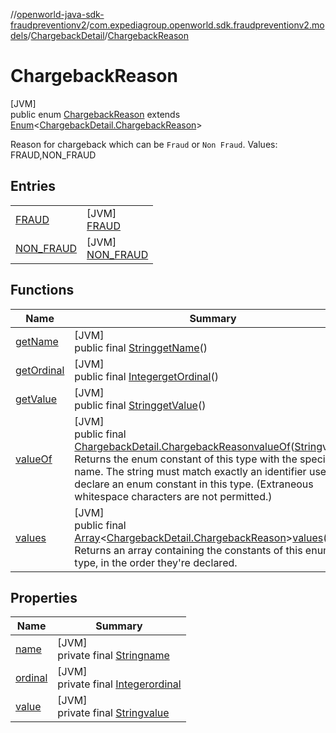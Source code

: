 //[openworld-java-sdk-fraudpreventionv2](../../../../index.md)/[com.expediagroup.openworld.sdk.fraudpreventionv2.models](../../index.md)/[ChargebackDetail](../index.md)/[ChargebackReason](index.md)

# ChargebackReason

[JVM]\
public enum [ChargebackReason](index.md) extends [Enum](https://docs.oracle.com/javase/8/docs/api/java/lang/Enum.html)&lt;[ChargebackDetail.ChargebackReason](index.md)&gt;

Reason for chargeback which can be `Fraud` or `Non Fraud`. Values: FRAUD,NON_FRAUD

## Entries

| | |
|---|---|
| [FRAUD](-f-r-a-u-d/index.md) | [JVM]<br>[FRAUD](-f-r-a-u-d/index.md) |
| [NON_FRAUD](-n-o-n_-f-r-a-u-d/index.md) | [JVM]<br>[NON_FRAUD](-n-o-n_-f-r-a-u-d/index.md) |

## Functions

| Name | Summary |
|---|---|
| [getName](index.md#-1413924776%2FFunctions%2F-1883119931) | [JVM]<br>public final [String](https://docs.oracle.com/javase/8/docs/api/java/lang/String.html)[getName](index.md#-1413924776%2FFunctions%2F-1883119931)() |
| [getOrdinal](index.md#-2014400538%2FFunctions%2F-1883119931) | [JVM]<br>public final [Integer](https://docs.oracle.com/javase/8/docs/api/java/lang/Integer.html)[getOrdinal](index.md#-2014400538%2FFunctions%2F-1883119931)() |
| [getValue](get-value.md) | [JVM]<br>public final [String](https://docs.oracle.com/javase/8/docs/api/java/lang/String.html)[getValue](get-value.md)() |
| [valueOf](value-of.md) | [JVM]<br>public final [ChargebackDetail.ChargebackReason](index.md)[valueOf](value-of.md)([String](https://docs.oracle.com/javase/8/docs/api/java/lang/String.html)value)<br>Returns the enum constant of this type with the specified name. The string must match exactly an identifier used to declare an enum constant in this type. (Extraneous whitespace characters are not permitted.) |
| [values](values.md) | [JVM]<br>public final [Array](https://kotlinlang.org/api/latest/jvm/stdlib/kotlin/-array/index.html)&lt;[ChargebackDetail.ChargebackReason](index.md)&gt;[values](values.md)()<br>Returns an array containing the constants of this enum type, in the order they're declared. |

## Properties

| Name | Summary |
|---|---|
| [name](../../-verification-type/_3_-d-s/index.md#-372974862%2FProperties%2F-1883119931) | [JVM]<br>private final [String](https://docs.oracle.com/javase/8/docs/api/java/lang/String.html)[name](../../-verification-type/_3_-d-s/index.md#-372974862%2FProperties%2F-1883119931) |
| [ordinal](../../-verification-type/_3_-d-s/index.md#-739389684%2FProperties%2F-1883119931) | [JVM]<br>private final [Integer](https://docs.oracle.com/javase/8/docs/api/java/lang/Integer.html)[ordinal](../../-verification-type/_3_-d-s/index.md#-739389684%2FProperties%2F-1883119931) |
| [value](-n-o-n_-f-r-a-u-d/index.md#-101925647%2FProperties%2F-1883119931) | [JVM]<br>private final [String](https://docs.oracle.com/javase/8/docs/api/java/lang/String.html)[value](-n-o-n_-f-r-a-u-d/index.md#-101925647%2FProperties%2F-1883119931) |
